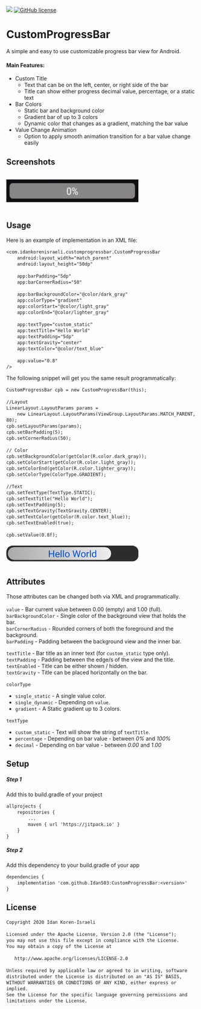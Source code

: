 [![](https://jitpack.io/v/Idan503/CustomProgressBar.svg)](https://jitpack.io/#Idan503/CustomProgressBar) [![GitHub license](https://img.shields.io/github/license/Idan503/CustomProgressBar?style=flat-square)](https://github.com/Idan503/CustomProgressBar)
# CustomProgressBar
A simple and easy to use customizable progress bar view for Android.
#### Main Features:  
- Custom Title
    - Text that can be on the left, center, or right side of the bar
    - Title can show either progress decimal value, percentage, or a static text 
- Bar Colors
    - Static bar and background color  
    - Gradient bar of up to 3 colors
    - Dynamic color that changes as a gradient, matching the bar value
- Value Change Animation
    - Option to apply smooth animation transition for a bar value change easily  


## Screenshots

</br>
<img src="/screenshots/bar_dynamic_animation.gif" width="350" height="60"> </br>
</br>

## Usage
Here is an example of implementation in an XML file:
```
<com.idankorenisraeli.customprogressbar.CustomProgressBar
    android:layout_width="match_parent"
    android:layout_height="50dp"

    app:barPadding="5dp"
    app:barCornerRadius="50"

    app:barBackgroundColor="@color/dark_gray"
    app:colorType="gradient"
    app:colorStart="@color/light_gray"
    app:colorEnd="@color/lighter_gray"

    app:textType="custom_static"
    app:textTitle="Hello World"
    app:textPadding="5dp"
    app:textGravity="center"
    app:textColor="@color/text_blue"

    app:value="0.8"
/>
```

The following snippet will get you the same result programmatically:
```
CustomProgressBar cpb = new CustomProgressBar(this);

//Layout
LinearLayout.LayoutParams params = 
	new LinearLayout.LayoutParams(ViewGroup.LayoutParams.MATCH_PARENT, 80);
cpb.setLayoutParams(params);
cpb.setBarPadding(5);
cpb.setCornerRadius(50);

// Color
cpb.setBackgroundColor(getColor(R.color.dark_gray));
cpb.setColorStart(getColor(R.color.light_gray));
cpb.setColorEnd(getColor(R.color.lighter_gray));
cpb.setColorType(ColorType.GRADIENT);

//Text
cpb.setTextType(TextType.STATIC);
cpb.setTextTitle("Hello World");
cpb.setTextPadding(5);
cpb.setTextGravity(TextGravity.CENTER);
cpb.setTextColor(getColor(R.color.text_blue));
cpb.setTextEnabled(true);

cpb.setValue(0.8f);
``` 
<img src="/screenshots/CustomProgressBar4.png" width="350" height="58"></br>
## Attributes
Those attributes can be changed both via XML and programmatically.   
</br>
`value` - Bar current value between 0.00 (empty) and 1.00 (full).  
`barBackgroundColor` - Single color of the background view that holds the bar.  
`barCornerRadius` - Rounded corners of both the foreground and the background.  
`barPadding` - Padding between the background view and the inner bar.  
 

`textTitle`  - Bar title as an inner text (for `custom_static` type only).  
`textPadding` - Padding between the edge/s of the view and the title.  
`textEnabled` - Title can be either shown / hidden.  
`textGravity` - Title can be placed horizontally on the bar.  

`colorType`  
- `single_static` - A single value color.  
- `single_dynamic` - Depending on `value`.  
- `gradient` - A Static gradient up to 3 colors.  

`textType`
- `custom_static` - Text will show the string of `textTitle`. 
- `percentage` - Depending on bar value - between _0%_ and _100%_   
- `decimal` - Depending on bar value - between _0.00_ and _1.00_  


## Setup
##### Step 1
Add this to build.gradle of your project
```
allprojects {
	repositories {
		...
		maven { url 'https://jitpack.io' }
	}
}
```

##### Step 2
Add this dependency to your build.gradle of your app
```
dependencies {
	implementation 'com.github.Idan503:CustomProgressBar:<version>'
}
```	

## License

```
Copyright 2020 Idan Koren-Israeli

Licensed under the Apache License, Version 2.0 (the "License");
you may not use this file except in compliance with the License.
You may obtain a copy of the License at

   http://www.apache.org/licenses/LICENSE-2.0
   
Unless required by applicable law or agreed to in writing, software
distributed under the License is distributed on an "AS IS" BASIS,
WITHOUT WARRANTIES OR CONDITIONS OF ANY KIND, either express or implied.
See the License for the specific language governing permissions and
limitations under the License.
```